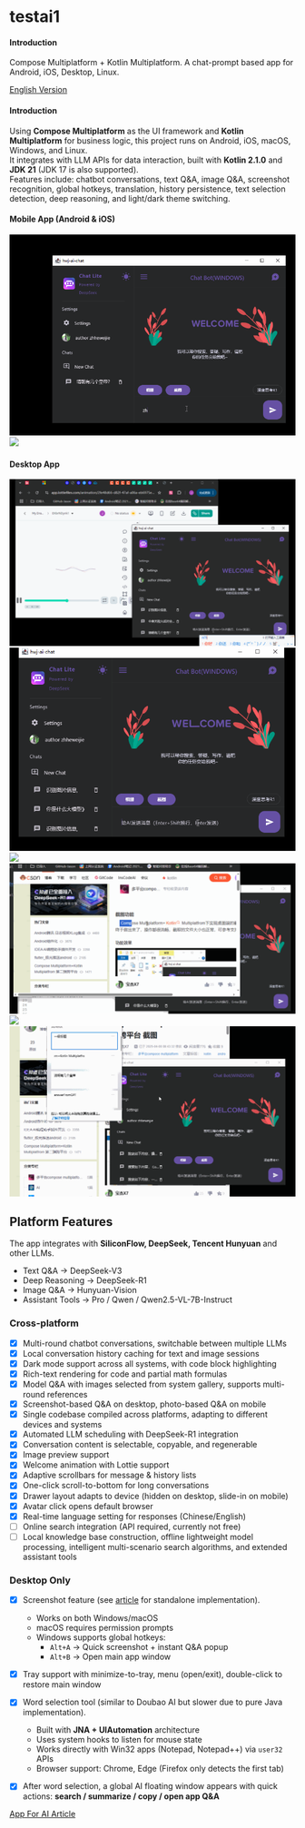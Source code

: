 # testai1

#### Introduction

Compose Multiplatform + Kotlin Multiplatform.
A chat-prompt based app for Android, iOS, Desktop, Linux.

[English Version](./README.zh-CN.md)
#### Introduction

Using **Compose Multiplatform** as the UI framework and **Kotlin Multiplatform** for business logic, this project runs on Android, iOS, macOS, Windows, and Linux.  
It integrates with LLM APIs for data interaction, built with **Kotlin 2.1.0** and **JDK 21** (JDK 17 is also supported).  
Features include: chatbot conversations, text Q&A, image Q&A, screenshot recognition, global hotkeys, translation, history persistence, text selection detection, deep reasoning, and light/dark theme switching.


#### Mobile App (Android & iOS)

  <img src="media/w1.gif" /> <img src="media/w9.gif" />

#### Desktop App

<img src="media/w3.gif"  /> 
<img src="media/w4.gif" />
<img src="media/w5.gif" />
<img src="media/w6.gif" />
<img src="media/w7.gif" />
<img src="media/w8.gif" />

## Platform Features
The app integrates with **SiliconFlow, DeepSeek, Tencent Hunyuan** and other LLMs.
- Text Q&A → DeepSeek-V3
- Deep Reasoning → DeepSeek-R1
- Image Q&A → Hunyuan-Vision
- Assistant Tools → Pro / Qwen / Qwen2.5-VL-7B-Instruct


### Cross-platform
- [x] Multi-round chatbot conversations, switchable between multiple LLMs
- [x] Local conversation history caching for text and image sessions
- [x] Dark mode support across all systems, with code block highlighting
- [x] Rich-text rendering for code and partial math formulas
- [x] Model Q&A with images selected from system gallery, supports multi-round references
- [x] Screenshot-based Q&A on desktop, photo-based Q&A on mobile
- [x] Single codebase compiled across platforms, adapting to different devices and systems
- [x] Automated LLM scheduling with DeepSeek-R1 integration
- [x] Conversation content is selectable, copyable, and regenerable
- [x] Image preview support
- [x] Welcome animation with Lottie support
- [x] Adaptive scrollbars for message & history lists
- [x] One-click scroll-to-bottom for long conversations
- [x] Drawer layout adapts to device (hidden on desktop, slide-in on mobile)
- [x] Avatar click opens default browser
- [x] Real-time language setting for responses (Chinese/English)
- [ ] Online search integration (API required, currently not free)
- [ ] Local knowledge base construction, offline lightweight model processing, intelligent multi-scenario search algorithms, and extended assistant tools

### Desktop Only
- [x] Screenshot feature (see [article](https://blog.csdn.net/j7a2son/article/details/147047202?spm=1001.2014.3001.5502) for standalone implementation).
    - Works on both Windows/macOS
    - macOS requires permission prompts
    - Windows supports global hotkeys:
        - `Alt+A` → Quick screenshot + instant Q&A popup
        - `Alt+B` → Open main app window
- [x] Tray support with minimize-to-tray, menu (open/exit), double-click to restore main window
- [x] Word selection tool (similar to Doubao AI but slower due to pure Java implementation).
    - Built with **JNA + UIAutomation** architecture
    - Uses system hooks to listen for mouse state
    - Works directly with Win32 apps (Notepad, Notepad++) via `user32` APIs
    - Browser support: Chrome, Edge (Firefox only detects the first tab)
- [x] After word selection, a global AI floating window appears with quick actions: **search / summarize / copy / open app Q&A**


[App For AI Article](https://blog.csdn.net/j7a2son/article/details/147615057?spm=1001.2014.3001.5502)